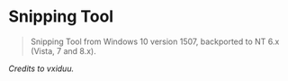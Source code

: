 # Snipping Tool

> Snipping Tool from Windows 10 version 1507, backported to NT 6.x (Vista, 7 and 8.x).

*Credits to vxiduu.*